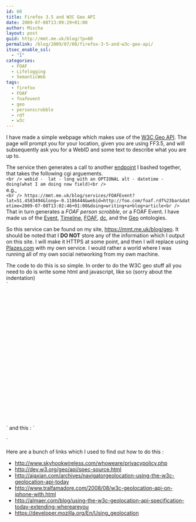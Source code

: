 ```yaml
---
id: 60
title: Firefox 3.5 and W3C Geo API
date: 2009-07-08T13:09:29+01:00
author: Mischa
layout: post
guid: http://mmt.me.uk/blog/?p=60
permalink: /blog/2009/07/08/firefox-3-5-and-w3c-geo-api/
itsec_enable_ssl:
  - "1"
categories:
  - FOAF
  - Lifelogging
  - SemanticWeb
tags:
  - firefox
  - FOAF
  - foafevent
  - geo
  - personscrobble
  - rdf
  - w3c
---
```

I have made a simple webpage which makes use of the [W3C Geo API](http://dev.w3.org/geo/api/spec-source.html). The page will prompt you for your location, given you are using FF3.5, and will subsequently ask you for a WebID and some text to describe what you are up to.

The service then generates a call to another [endpoint](https://mmt.me.uk/blog/services/FOAFEvent) I bashed together, that takes the following cgi arguements.  
`<br />
webid -  lat - long with an OPTIONAL alt - datetime - doing(what I am doing now field)<br />
`  
e.g.,  
`<br />
https://mmt.me.uk/blog/services/FOAFEvent?lat=51.4583494&long=-0.1186444&webid=http://foo.com/foaf.rdf%23bar&datetime=2009-07-08T13:02:46+01:00&doing=writing+a+blog+article<br />
`  
That in turn generates a _FOAF person scrobble_, or a FOAF Event. I have made us of the [Event](http://purl.org/NET/c4dm/event.owl#), [Timeline](http://purl.org/NET/c4dm/timeline.owl#), [FOAF](http://xmlns.com/foaf/0.1/), [dc](http://purl.org/dc/elements/1.1/), and the [Geo](http://www.w3.org/2003/01/geo/wgs84_pos#) ontologies. 

So this service can be found on my site, <https://mmt.me.uk/blog/geo>. It should be noted that I **DO NOT** store any of the information which I output on this site. I will make it HTTPS at some point, and then I will replace using [Plazes.com](http://plazes.com/) with my own service. I would rather a world where I was running all of my own social networking from my own machine.

The code to do this is so simple. In order to do the W3C geo stuff all you need to do is write some html and javascript, like so (sorry about the indentation)  
`<br />
<script src="http://maps.google.com/maps?file=api&v=2&key=YOUR_API_KEY_HERE" type="text/javascript"></script><br />
<script type="text/javascript"><br />
        function load() {<br />
                navigator.geolocation.getCurrentPosition(showMap);<br />
        }<br />
      function showMap(position.coords) {<br />
                // (position.coords.latitude, position.coords.longitude).<br />
                if (GBrowserIsCompatible()) {<br />
                        var map = new GMap2(document.getElementById("map"));<br />
                        map.setCenter(new GLatLng(position.coords.latitude, position.coords.longitude), 13);<br />
                        var point = new GLatLng(position.coords.latitude, position.coords.longitude);<br />
                        map.addOverlay(new GMarker(point));<br />
                }<br />
        }<br />
</script><br />
<div id="map" style="width: 620px; height: 310px"></div><br />
`  
and this :  
`<br />
<body onload="load()" onunload="GUnload()"><br />
` 

Here are a bunch of links which I used to find out how to do this : 

  * <http://www.skyhookwireless.com/whoweare/privacypolicy.php> 
  * <http://dev.w3.org/geo/api/spec-source.html> 
  * <http://ajaxian.com/archives/navigatorgeolocation-using-the-w3c-geolocation-api-today> 
  * <http://www.tralfamadore.com/2008/08/w3c-geolocation-api-on-iphone-with.html> 
  * <http://almaer.com/blog/using-the-w3c-geolocation-api-specification-today-extending-whereareyou> 
  * <https://developer.mozilla.org/En/Using_geolocation>
